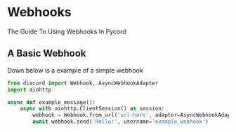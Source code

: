 # Webhooks
The Guide To Using Webhooks In Pycord <!--TODO: Expand-->

## A Basic Webhook

Down below is a example of a simple webhook
```py
from discord import Webhook, AsyncWebhookAdapter
import aiohttp

async def example_message():
    async with aiohttp.ClientSession() as session:
        webhook = Webhook.from_url('url-here', adapter=AsyncWebhookAdapter(session))
        await webhook.send('Hello!', username='example_webhook')
```
